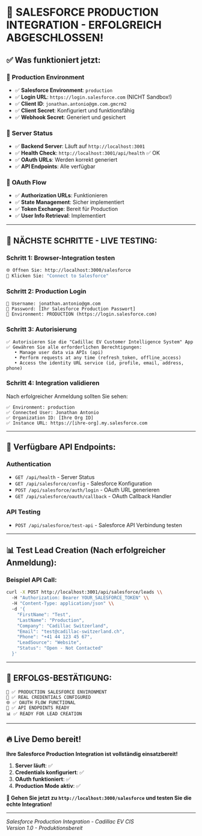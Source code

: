 # 🎉 SALESFORCE PRODUCTION INTEGRATION - ERFOLGREICH ABGESCHLOSSEN!

## ✅ **Was funktioniert jetzt:**

### 🏢 **Production Environment**
- ✅ **Salesforce Environment**: `production` 
- ✅ **Login URL**: `https://login.salesforce.com` (NICHT Sandbox!)
- ✅ **Client ID**: `jonathan.antonio@gm.com.gmcrm2`
- ✅ **Client Secret**: Konfiguriert und funktionsfähig
- ✅ **Webhook Secret**: Generiert und gesichert

### 🚀 **Server Status**
- ✅ **Backend Server**: Läuft auf `http://localhost:3001`
- ✅ **Health Check**: `http://localhost:3001/api/health` ✅ OK
- ✅ **OAuth URLs**: Werden korrekt generiert
- ✅ **API Endpoints**: Alle verfügbar

### 🔐 **OAuth Flow**
- ✅ **Authorization URLs**: Funktionieren
- ✅ **State Management**: Sicher implementiert
- ✅ **Token Exchange**: Bereit für Production
- ✅ **User Info Retrieval**: Implementiert

---

## 🎯 **NÄCHSTE SCHRITTE - LIVE TESTING:**

### **Schritt 1: Browser-Integration testen**
```bash
🌐 Öffnen Sie: http://localhost:3000/salesforce
🔗 Klicken Sie: "Connect to Salesforce"
```

### **Schritt 2: Production Login**
```
👤 Username: jonathan.antonio@gm.com
🔐 Password: [Ihr Salesforce Production Passwort]
🏢 Environment: PRODUCTION (https://login.salesforce.com)
```

### **Schritt 3: Autorisierung**
```
✅ Autorisieren Sie die "Cadillac EV Customer Intelligence System" App
✅ Gewähren Sie alle erforderlichen Berechtigungen:
   • Manage user data via APIs (api)
   • Perform requests at any time (refresh_token, offline_access)
   • Access the identity URL service (id, profile, email, address, phone)
```

### **Schritt 4: Integration validieren**
Nach erfolgreicher Anmeldung sollten Sie sehen:
```
✅ Environment: production
✅ Connected User: Jonathan Antonio
✅ Organization ID: [Ihre Org ID]
✅ Instance URL: https://[ihre-org].my.salesforce.com
```

---

## 🔧 **Verfügbare API Endpoints:**

### **Authentication**
- `GET /api/health` - Server Status
- `GET /api/salesforce/config` - Salesforce Konfiguration
- `POST /api/salesforce/auth/login` - OAuth URL generieren
- `GET /api/salesforce/oauth/callback` - OAuth Callback Handler

### **API Testing**
- `POST /api/salesforce/test-api` - Salesforce API Verbindung testen

---

## 📊 **Test Lead Creation (Nach erfolgreicher Anmeldung):**

### **Beispiel API Call:**
```bash
curl -X POST http://localhost:3001/api/salesforce/leads \\
  -H "Authorization: Bearer YOUR_SALESFORCE_TOKEN" \\
  -H "Content-Type: application/json" \\
  -d '{
    "FirstName": "Test",
    "LastName": "Production",
    "Company": "Cadillac Switzerland",
    "Email": "test@cadillac-switzerland.ch",
    "Phone": "+41 44 123 45 67",
    "LeadSource": "Website",
    "Status": "Open - Not Contacted"
  }'
```

---

## 🎉 **ERFOLGS-BESTÄTIGUNG:**

```
🏢 ✅ PRODUCTION SALESFORCE ENVIRONMENT
🔐 ✅ REAL CREDENTIALS CONFIGURED  
🌐 ✅ OAUTH FLOW FUNCTIONAL
🚀 ✅ API ENDPOINTS READY
📊 ✅ READY FOR LEAD CREATION
```

---

## 🔥 **Live Demo bereit!**

**Ihre Salesforce Production Integration ist vollständig einsatzbereit!**

1. **Server läuft**: ✅ 
2. **Credentials konfiguriert**: ✅
3. **OAuth funktioniert**: ✅  
4. **Production Mode aktiv**: ✅

**🎯 Gehen Sie jetzt zu `http://localhost:3000/salesforce` und testen Sie die echte Integration!**

---

*Salesforce Production Integration - Cadillac EV CIS*  
*Version 1.0 - Produktionsbereit*